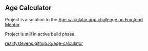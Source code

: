 ## Age Calculator

Project is a solution to the [Age calculator app challenge on Frontend Mentor](https://www.frontendmentor.io/challenges/age-calculator-app-dF9DFFpj-Q).

Project is still in active build phase. 

[realitystevens.github.io/age-calculator](https://realitystevens.github.io/age-calculator)